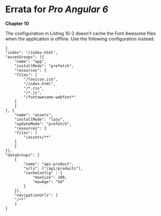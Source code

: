 # Errata for *Pro Angular 6*

**Chapter 10**

The configuiration in Listing 10-2 doesn't cache the Font Awesome files when the application is offline. Use the following configuration instead:

    {
    "index": "/index.html",
    "assetGroups": [{
        "name": "app",
        "installMode": "prefetch",
        "resources": {
        "files": [
            "/favicon.ico",
            "/index.html",
            "/*.css",
            "/*.js",
            "/fontawesome-webfont*"
        ]
        }
    }, {
        "name": "assets",
        "installMode": "lazy",
        "updateMode": "prefetch",
        "resources": {
        "files": [
            "/assets/**"
        ]
        }
    }],
    "dataGroups": [
        {
            "name": "api-product",
            "urls": ["/api/products"],
            "cacheConfig" : {
                "maxSize": 100,
                "maxAge": "5d"
            }
        }],
        "navigationUrls": [
        "/**"
        ]
    }

